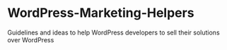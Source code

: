# WordPress-Marketing-Helpers
Guidelines and ideas to help WordPress developers to sell their solutions over WordPress
